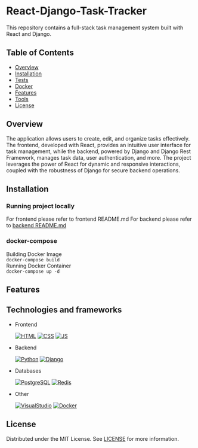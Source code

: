 # React-Django-Task-Tracker
This repository contains a full-stack task management system built with React and Django.

## Table of Contents
- [Overview](#project-overview)
- [Installation](#how-to-install-and-run-the-project)
- [Tests](#tests)
- [Docker](#docker-compose)
- [Features](#features)
- [Tools](#technologies-and-frameworks)
- [License](#license)


## Overview
The application allows users to create, edit, and organize tasks effectively. The frontend, developed with React, provides an intuitive user interface for task management, while the backend, powered by Django and Django Rest Framework, manages task data, user authentication, and more. The project leverages the power of React for dynamic and responsive interactions, coupled with the robustness of Django for secure backend operations.


## Installation
### Running project locally
For frontend please refer to frontend README.md
For backend please refer to [backend README.md](backend/README.md)

### docker-compose
Building Docker Image
<br>
` docker-compose build `
<br>
Running Docker Container
<br>
` docker-compose up -d `


## Features


## Technologies and frameworks
- Frontend
    
    [![HTML](https://skillicons.dev/icons?i=html)](https://skillicons.dev)
    [![CSS](https://skillicons.dev/icons?i=css)](https://skillicons.dev) 
    [![JS](https://skillicons.dev/icons?i=javascript)](https://skillicons.dev)

- Backend
    
    [![Python](https://skillicons.dev/icons?i=python)](https://skillicons.dev) 
    [![Django](https://skillicons.dev/icons?i=django)](https://skillicons.dev)

- Databases

    [![PostgreSQL](https://skillicons.dev/icons?i=postgres)](https://skillicons.dev)
    [![Redis](https://skillicons.dev/icons?i=redis)](https://skillicons.dev)

- Other

    [![VisualStudio](https://skillicons.dev/icons?i=vscode)](https://skillicons.dev)
    [![Docker](https://skillicons.dev/icons?i=docker)](https://skillicons.dev)


## License
Distributed under the MIT License. See [LICENSE](LICENSE) for more information.